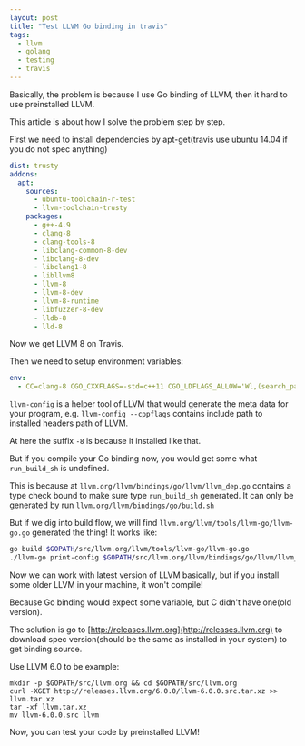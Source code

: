 ```yaml
---
layout: post
title: "Test LLVM Go binding in travis"
tags:
  - llvm
  - golang
  - testing
  - travis
---
```


Basically, the problem is because I use Go binding of LLVM, then it hard to use preinstalled LLVM.

This article is about how I solve the problem step by step.

First we need to install dependencies by apt-get(travis use ubuntu 14.04 if you do not spec anything)

```yaml
dist: trusty
addons:
  apt:
    sources:
      - ubuntu-toolchain-r-test
      - llvm-toolchain-trusty
    packages:
      - g++-4.9
      - clang-8
      - clang-tools-8
      - libclang-common-8-dev
      - libclang-8-dev
      - libclang1-8
      - libllvm8
      - llvm-8
      - llvm-8-dev
      - llvm-8-runtime
      - libfuzzer-8-dev
      - lldb-8
      - lld-8
```

Now we get LLVM 8 on Travis.

Then we need to setup environment variables:
```yaml
env:
  - CC=clang-8 CGO_CXXFLAGS=-std=c++11 CGO_LDFLAGS_ALLOW='Wl,(search_paths_first|headerpad_max_install_names)' CGO_CPPFLAGS="`llvm-config-8 --cppflags`" CGO_LDFLAGS="`llvm-config-8 --ldflags --libs --system-libs all`"
```

`llvm-config` is a helper tool of LLVM that would generate the meta data for your program, e.g. `llvm-config --cppflags` contains include path to installed headers path of LLVM.

At here the suffix `-8` is because it installed like that.

But if you compile your Go binding now, you would get some what `run_build_sh` is undefined.

This is because at `llvm.org/llvm/bindings/go/llvm/llvm_dep.go` contains a type check bound to make sure type `run_build_sh` generated.
It can only be generated by run `llvm.org/llvm/bindings/go/build.sh`

But if we dig into build flow, we will find `llvm.org/llvm/tools/llvm-go/llvm-go.go` generated the thing!
It works like:
```bash
go build $GOPATH/src/llvm.org/llvm/tools/llvm-go/llvm-go.go
./llvm-go print-config $GOPATH/src/llvm.org/llvm/bindings/go/llvm/llvm_config.go
```

Now we can work with latest version of LLVM basically, but if you install some older LLVM in your machine, it won't compile!

Because Go binding would expect some variable, but C didn't have one(old version).

The solution is go to [http://releases.llvm.org](http://releases.llvm.org) to download spec version(should be the same as installed in your system) to get binding source.

Use LLVM 6.0 to be example:
```
mkdir -p $GOPATH/src/llvm.org && cd $GOPATH/src/llvm.org
curl -XGET http://releases.llvm.org/6.0.0/llvm-6.0.0.src.tar.xz >> llvm.tar.xz
tar -xf llvm.tar.xz
mv llvm-6.0.0.src llvm
```

Now, you can test your code by preinstalled LLVM!
